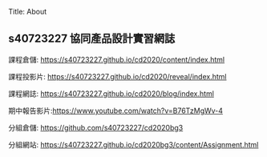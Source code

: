 Title: About

## s40723227 協同產品設計實習網誌

課程倉儲: <a href="https://s40723227.github.io/cd2020/content/index.html">https://s40723227.github.io/cd2020/content/index.html</a>

課程投影片: <a href="https://s40723227.github.io/cd2020/reveal/index.html">https://s40723227.github.io/cd2020/reveal/index.html</a>

課程網誌: <a href="https://s40723227.github.io/cd2020/blog/index.html">https://s40723227.github.io/cd2020/blog/index.html</a>

期中報告影片:<a href="https://www.youtube.com/watch?v=B76TzMgWv-4">https://www.youtube.com/watch?v=B76TzMgWv-4</a>

分組倉儲: <a href="https://github.com/s40723227/cd2020bg3">https://github.com/s40723227/cd2020bg3</a>

分組網站: <a href="https://s40723227.github.io/cd2020bg3/content/Assignment.html">https://s40723227.github.io/cd2020bg3/content/Assignment.html</a>






